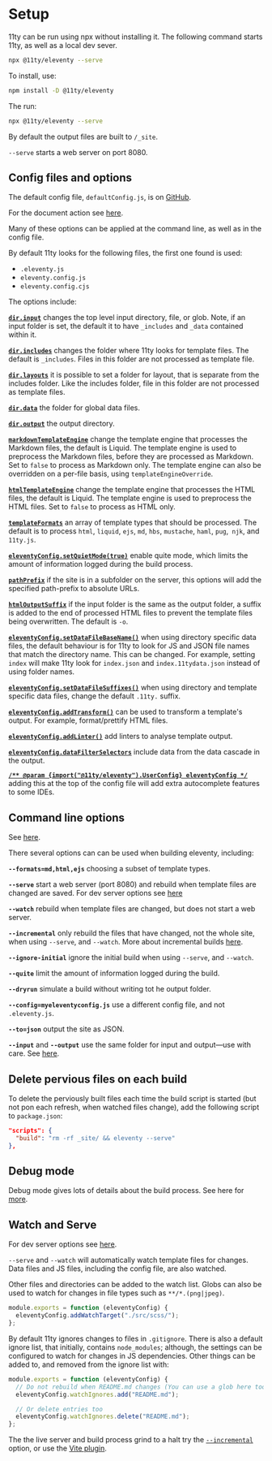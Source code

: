 # Setup

11ty can be run using npx without installing it. The following command starts 11ty, as well as a local dev sever.

```bash
npx @11ty/eleventy --serve
```

To install, use:

```bash
npm install -D @11ty/eleventy
```

The run:

```bash
npx @11ty/eleventy --serve
```

By default the output files are built to `/_site`.

`--serve` starts a web server on port 8080.

## Config files and options

The default config file, `defaultConfig.js`, is on [GitHub](https://github.com/11ty/eleventy/blob/master/src/defaultConfig.js).

For the document action see [here](https://www.11ty.dev/docs/config/).

Many of these options can be applied at the command line, as well as in the config file.

By default 11ty looks for the following files, the first one found is used:

- `.eleventy.js`
- `eleventy.config.js`
- `eleventy.config.cjs`

The options include:

**[`dir.input`](https://www.11ty.dev/docs/config/#input-directory)** changes the top level input directory, file, or glob. Note, if an input folder is set, the default it to have `_includes` and `_data` contained within it.

**[`dir.includes`](https://www.11ty.dev/docs/config/#directory-for-includes)** changes the folder where 11ty looks for template files. The default is `_includes`. Files in this folder are not processed as template file.

**[`dir.layouts`](<https://www.11ty.dev/docs/config/#directory-for-layouts-(optional)>)** it is possible to set a folder for layout, that is separate from the includes folder. Like the includes folder, file in this folder are not processed as template files.

**[`dir.data`](https://www.11ty.dev/docs/config/#directory-for-global-data-files)** the folder for global data files.

**[`dir.output`](https://www.11ty.dev/docs/config/#output-directory)** the output directory.

**[`markdownTemplateEngine`](https://www.11ty.dev/docs/config/#default-template-engine-for-markdown-files)** change the template engine that processes the Markdown files, the default is Liquid. The template engine is used to preprocess the Markdown files, before they are processed as Markdown. Set to `false` to process as Markdown only. The template engine can also be overridden on a per-file basis, using `templateEngineOverride`.

**[`htmlTemplateEngine`](https://www.11ty.dev/docs/config/#default-template-engine-for-html-files)** change the template engine that processes the HTML files, the default is Liquid. The template engine is used to preprocess the HTML files. Set to `false` to process as HTML only.

**[`templateFormats`](https://www.11ty.dev/docs/config/#template-formats)** an array of template types that should be processed. The default is to process `html`, `liquid`, `ejs`, `md`, `hbs`, `mustache`, `haml`, `pug`,` njk`, and `11ty.js`.

**[`eleventyConfig.setQuietMode(true)`](https://www.11ty.dev/docs/config/#enable-quiet-mode-to-reduce-console-noise)** enable quite mode, which limits the amount of information logged during the build process.

**[`pathPrefix`](https://www.11ty.dev/docs/config/#deploy-to-a-subdirectory-with-a-path-prefix)** if the site is in a subfolder on the server, this options will add the specified path-prefix to absolute URLs.

**[`htmlOutputSuffix`](https://www.11ty.dev/docs/config/#change-exception-case-suffix-for-html-files)** if the input folder is the same as the output folder, a suffix is added to the end of processed HTML files to prevent the template files being overwritten. The default is `-o`.

**[`eleventyConfig.setDataFileBaseName()`](https://www.11ty.dev/docs/config/#change-base-file-name-for-data-files)** when using directory specific data files, the default behaviour is for 11ty to look for JS and JSON file names that match the directory name. This can be changed. For example, setting `index` will make 11ty look for `index.json` and `index.11tydata.json` instead of using folder names.

**[`eleventyConfig.setDataFileSuffixes()`](https://www.11ty.dev/docs/config/#change-file-suffix-for-data-files)** when using directory and template specific data files, change the default `.11ty.` suffix.

**[`eleventyConfig.addTransform()`](https://www.11ty.dev/docs/config/#transforms)** can be used to transform a template's output. For example, format/prettify HTML files.

**[`eleventyConfig.addLinter()`](https://www.11ty.dev/docs/config/#linters)** add linters to analyse template output.

**[`eleventyConfig.dataFilterSelectors`](https://www.11ty.dev/docs/config/#data-filter-selectors)** include data from the data cascade in the output.

**[`/** @param {import("@11ty/eleventy").UserConfig} eleventyConfig */`](https://www.11ty.dev/docs/config/#type-definitions)** adding this at the top of the config file will add extra autocomplete features to some IDEs.

## Command line options

See [here](https://www.11ty.dev/docs/usage/).

There several options can can be used when building eleventy, including:

**`--formats=md,html,ejs`** choosing a subset of template types.

**`--serve`** start a web server (port 8080) and rebuild when template files are changed are saved. For dev server options see [here](https://www.11ty.dev/docs/dev-server/)

**`--watch`** rebuild when template files are changed, but does not start a web server.

**`--incremental`** only rebuild the files that have changed, not the whole site, when using `--serve`, and `--watch`. More about incremental builds [here](https://www.11ty.dev/docs/usage/incremental/).

**`--ignore-initial`** ignore the initial build when using `--serve`, and `--watch`.

**`--quite`** limit the amount of information logged during the build.

**`--dryrun`** simulate a build without writing tot he output folder.

**`--config=myeleventyconfig.js`** use a different config file, and not `.eleventy.js`.

**`--to=json`** output the site as JSON.

**`--input`** and **`--output`** use the same folder for input and output—use with care. See [here](https://www.11ty.dev/docs/usage/#using-the-same-input-and-output).

## Delete pervious files on each build

To delete the perviously built files each time the build script is started (but not pon each refresh, when watched files change), add the following script to `package.json`:

```json
"scripts": {
  "build": "rm -rf _site/ && eleventy --serve"
},
```

## Debug mode

Debug mode gives lots of details about the build process. See here for [more](https://www.11ty.dev/docs/debugging/).

## Watch and Serve

For dev server options see [here](https://www.11ty.dev/docs/dev-server/).

`--serve` and `--watch` will automatically watch template files for changes. Data files and JS files, including the config file, are also watched.

Other files and directories can be added to the watch list. Globs can also be used to watch for changes in file types such as `**/*.(png|jpeg)`.

```js
module.exports = function (eleventyConfig) {
  eleventyConfig.addWatchTarget("./src/scss/");
};
```

By default 11ty ignores changes to files in `.gitignore`. There is also a default ignore list, that initially, contains `node_modules`; although, the settings can be configured to watch for changes in JS dependencies. Other things can be added to, and removed from the ignore list with:

```js
module.exports = function (eleventyConfig) {
  // Do not rebuild when README.md changes (You can use a glob here too)
  eleventyConfig.watchIgnores.add("README.md");

  // Or delete entries too
  eleventyConfig.watchIgnores.delete("README.md");
};
```

The the live server and build process grind to a halt try the [`--incremental`](https://www.11ty.dev/docs/usage/incremental/) option, or use the [Vite plugin](https://www.11ty.dev/docs/server-vite/).


